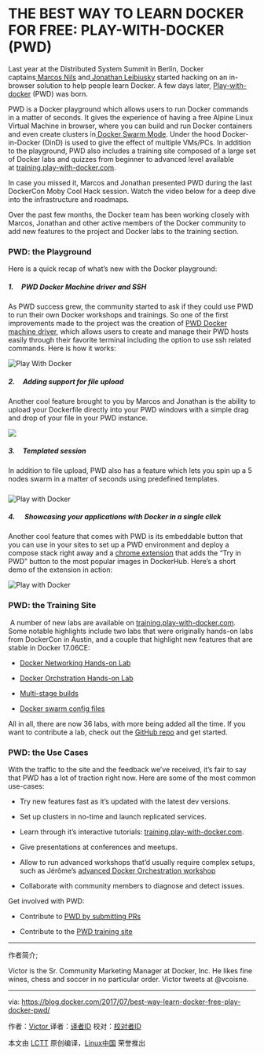 THE BEST WAY TO LEARN DOCKER FOR FREE: PLAY-WITH-DOCKER (PWD)
============================================================


Last year at the Distributed System Summit in Berlin, Docker captains[ Marcos Nils][15] and[ Jonathan Leibiusky][16] started hacking on an in-browser solution to help people learn Docker. A few days later, [Play-with-docker][17] (PWD) was born. 

PWD is a Docker playground which allows users to run Docker commands in a matter of seconds. It gives the experience of having a free Alpine Linux Virtual Machine in browser, where you can build and run Docker containers and even create clusters in[ Docker Swarm Mode][18]. Under the hood Docker-in-Docker (DinD) is used to give the effect of multiple VMs/PCs. In addition to the playground, PWD also includes a training site composed of a large set of Docker labs and quizzes from beginner to advanced level available at [training.play-with-docker.com][19].

In case you missed it, Marcos and Jonathan presented PWD during the last DockerCon Moby Cool Hack session. Watch the video below for a deep dive into the infrastructure and roadmaps.


Over the past few months, the Docker team has been working closely with Marcos, Jonathan and other active members of the Docker community to add new features to the project and Docker labs to the training section.

### PWD: the Playground

Here is a quick recap of what’s new with the Docker playground:

##### 1\.     PWD Docker Machine driver and SSH

As PWD success grew, the community started to ask if they could use PWD to run their own Docker workshops and trainings. So one of the first improvements made to the project was the creation of [PWD Docker machine driver][20], which allows users to create and manage their PWD hosts easily through their favorite terminal including the option to use ssh related commands. Here is how it works:

![Play With Docker](https://i2.wp.com/blog.docker.com/wp-content/uploads/ssh.gif?zoom=1.5625&resize=710%2C446&ssl=1)

##### 2\.     Adding support for file upload

Another cool feature brought to you by Marcos and Jonathan is the ability to upload your Dockerfile directly into your PWD windows with a simple drag and drop of your file in your PWD instance.

![](https://i0.wp.com/blog.docker.com/wp-content/uploads/pwd_upload-1.gif?zoom=1.5625&resize=710%2C406&ssl=1)

##### 3\.     Templated session

In addition to file upload, PWD also has a feature which lets you spin up a 5 nodes swarm in a matter of seconds using predefined templates.

##### 
![Play with Docker](https://i1.wp.com/blog.docker.com/wp-content/uploads/templated-session-1.gif?zoom=1.5625&resize=710%2C412&ssl=1)

##### 4\.      Showcasing your applications with Docker in a single click

Another cool feature that comes with PWD is its embeddable button that you can use in your sites to set up a PWD environment and deploy a compose stack right away and a [chrome extension][21] that adds the “Try in PWD” button to the most popular images in DockerHub. Here’s a short demo of the extension in action:

 ![Play with Docker](https://lh5.googleusercontent.com/FqIHfES8KdNCY7YT9fZb5DbL7WYq6Qwb30RgubXix2x2ImJkaHrsEBZbb4rAxilhxgNmu56cQWZHiAbft3ox_T7UXn5oQRtRuxjrFhqRSiSXwFRJcLq6cWiAyg-pFddiJIVs0rY) 

### PWD: the Training Site

 A number of new labs are available on [training.play-with-docker.com][22]. Some notable highlights include two labs that were originally hands-on labs from DockerCon in Austin, and a couple that highlight new features that are stable in Docker 17.06CE:

*   [Docker Networking Hands-on Lab][1]

*   [Docker Orchstration Hands-on Lab][2]

*   [Multi-stage builds][3]

*   [Docker swarm config files][4]

All in all, there are now 36 labs, with more being added all the time. If you want to contribute a lab, check out the [GitHub repo][23] and get started.

### PWD: the Use Cases

With the traffic to the site and the feedback we’ve received, it’s fair to say that PWD has a lot of traction right now. Here are some of the most common use-cases:

*   Try new features fast as it’s updated with the latest dev versions.

*   Set up clusters in no-time and launch replicated services.

*   Learn through it’s interactive tutorials: [training.play-with-docker.com][5].

*   Give presentations at conferences and meetups.

*   Allow to run advanced workshops that’d usually require complex setups, such as Jérôme’s [advanced Docker Orchestration workshop][6]

*   Collaborate with community members to diagnose and detect issues.

Get involved with PWD:

*   Contribute to [PWD by submitting PRs][7]

*   Contribute to the [PWD training site][8]

--------------------------------------------------------------------------------

作者简介;

Victor is the Sr. Community Marketing Manager at Docker, Inc. He likes fine wines, chess and soccer in no particular order. Victor tweets at @vcoisne.



-----------

via: https://blog.docker.com/2017/07/best-way-learn-docker-free-play-docker-pwd/

作者：[Victor ][a]
译者：[译者ID](https://github.com/译者ID)
校对：[校对者ID](https://github.com/校对者ID)

本文由 [LCTT](https://github.com/LCTT/TranslateProject) 原创编译，[Linux中国](https://linux.cn/) 荣誉推出

[a]:https://blog.docker.com/author/victor_c/
[1]:http://training.play-with-docker.com/docker-networking-hol/
[2]:http://training.play-with-docker.com/orchestration-hol/
[3]:http://training.play-with-docker.com/multi-stage/
[4]:http://training.play-with-docker.com/swarm-config/
[5]:http://training.play-with-docker.com/
[6]:https://github.com/docker/labs/tree/master/Docker-Orchestration
[7]:https://github.com/play-with-docker/
[8]:https://github.com/play-with-docker/training
[9]:https://blog.docker.com/author/victor_c/
[10]:https://blog.docker.com/tag/docker-labs/
[11]:https://blog.docker.com/tag/docker-training/
[12]:https://blog.docker.com/tag/docker-workshops/
[13]:https://blog.docker.com/tag/play-with-docker/
[14]:https://blog.docker.com/tag/pwd/
[15]:https://www.twitter.com/marcosnils
[16]:https://www.twitter.com/xetorthio
[17]:http://play-with-docker.com/
[18]:https://docs.docker.com/engine/swarm/
[19]:http://training.play-with-docker.com/
[20]:https://github.com/play-with-docker/docker-machine-driver-pwd/releases/tag/v0.0.5
[21]:https://chrome.google.com/webstore/detail/play-with-docker/kibbhpioncdhmamhflnnmfonadknnoan
[22]:http://training.play-with-docker.com/
[23]:https://github.com/play-with-docker/play-with-docker.github.io
